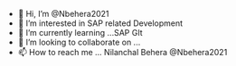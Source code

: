 - 👋 Hi, I’m @Nbehera2021
- 👀 I’m interested in SAP related Development
- 🌱 I’m currently learning ...SAP GIt
- 💞️ I’m looking to collaborate on ...
- 📫 How to reach me ... Nilanchal Behera @Nbehera2021

<!---
Nbehera2021/Nbehera2021 is a ✨ special ✨ repository because its `README.md` (this file) appears on your GitHub profile.
You can click the Preview link to take a look at your changes.
--->

